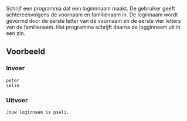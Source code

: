 Schrijf een programma dat een loginnnaam maakt.
De gebruiker geeft achtereenvolgens de voornaam en familienaam in.
De loginnaam wordt gevormd door de eerste letter van de voornaam en de eerste vier letters van de familienaam.
Het programma schrijft daarna de logginnaam uit in een zin.


## Voorbeeld

### Invoer
```
peter
selie
```

### Uitvoer
```
Jouw loginnaam is pseli.
```

